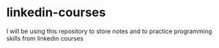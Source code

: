 # linkedin-courses

I will be using this repository to store notes and to practice programming skills from linkedin courses 